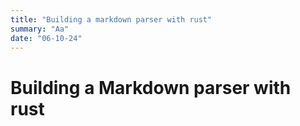 ```yaml
---
title: "Building a markdown parser with rust"
summary: "Aa"
date: "06-10-24"
---
```

# Building a Markdown parser with rust

